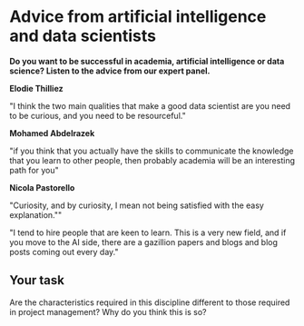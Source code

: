 # Advice from artificial intelligence and data scientists

**Do you want to be successful in academia, artificial intelligence or data science? Listen to the advice from our expert panel.**

**Elodie Thilliez**

"I think the two main qualities that make a good data scientist are you need to be curious, and you need to be resourceful."

**Mohamed Abdelrazek**

"if you think that you actually have the skills to communicate the knowledge that you learn to other people, then probably academia will be an interesting path for you"

**Nicola Pastorello**

"Curiosity, and by curiosity, I mean not being satisfied with the easy explanation.""

"I tend to hire people that are keen to learn. This is a very new field, and if you move to the AI side, there are a gazillion papers and blogs and blog posts coming out every day."

## Your task
Are the characteristics required in this discipline different to those required in project management? Why do you think this is so?